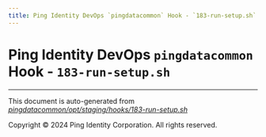 ```yaml
---
title: Ping Identity DevOps `pingdatacommon` Hook - `183-run-setup.sh`
---
```


# Ping Identity DevOps `pingdatacommon` Hook - `183-run-setup.sh`

---
This document is auto-generated from _[pingdatacommon/opt/staging/hooks/183-run-setup.sh](https://github.com/pingidentity/pingidentity-docker-builds/blob/master/pingdatacommon/opt/staging/hooks/183-run-setup.sh)_

Copyright © 2024 Ping Identity Corporation. All rights reserved.
